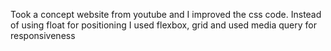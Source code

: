 Took a concept website from youtube and I improved the css code. Instead of using float for positioning I used flexbox, grid and used media query for responsiveness
